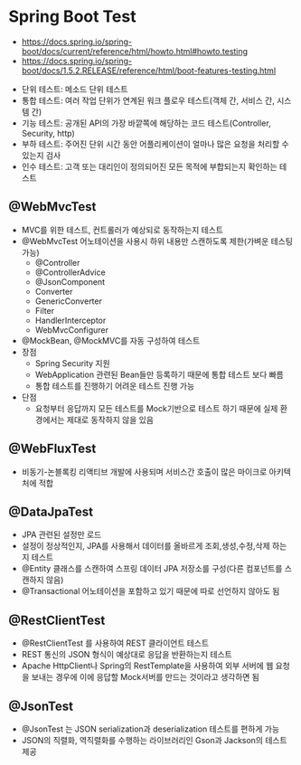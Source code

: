 # Spring Boot Test

- https://docs.spring.io/spring-boot/docs/current/reference/html/howto.html#howto.testing
- https://docs.spring.io/spring-boot/docs/1.5.2.RELEASE/reference/html/boot-features-testing.html

* 단위 테스트: 메소드 단위 테스트
* 통합 테스트: 여러 작업 단위가 연계된 워크 플로우 테스트(객체 간, 서비스 간, 시스템 간)
* 기능 테스트: 공개된 API의 가장 바깥쪽에 해당하는 코드 테스트(Controller, Security, http)
* 부하 테스트: 주어진 단위 시간 동안 어플리케이션이 얼마나 많은 요청을 처리할 수 있는지 검사
* 인수 테스트: 고객 또는 대리인이 정의되어진 모든 목적에 부합되는지 확인하는 테스트

## @WebMvcTest
* MVC를 위한 테스트, 컨트롤러가 예상되로 동작하는지 테스트
* @WebMvcTest 어노테이션을 사용시 하위 내용만 스캔하도록 제한(가벼운 테스팅 가능)
  - @Controller
  - @ControllerAdvice
  - @JsonComponent
  - Converter
  - GenericConverter
  - Filter
  - HandlerInterceptor
  - WebMvcConfigurer
* @MockBean, @MockMVC를 자동 구성하여 테스트
* 장점
  - Spring Security 지원
  - WebApplication 관련된 Bean들만 등록하기 때문에 통합 테스트 보다 빠름
  - 통합 테스트를 진행하기 어려운 테스트 진행 가능
* 단점
  - 요청부터 응답까지 모든 테스트를 Mock기반으로 테스트 하기 때문에 실제 환경에서는 제대로 동작하지 않을 있음

## @WebFluxTest
* 비동기-논블록킹 리액티브 개발에 사용되며 서비스간 호출이 많은 마이크로 아키텍처에 적합


## @DataJpaTest
* JPA 관련된 설정만 로드
* 설정이 정상적인지, JPA를 사용해서 데이터를 올바르게 조회,생성,수정,삭제 하는지 테스트
* @Entity 클래스를 스캔하여 스프링 데이터 JPA 저장소를 구성(다른 컴포넌트를 스캔하지 않음)
* @Transactional 어노테이션을 포함하고 있기 때문에 따로 선언하지 않아도 됨

## @RestClientTest
* @RestClientTest 를 사용하여 REST 클라이언트 테스트
* REST 통신의 JSON 형식이 예상대로 응답을 반환하는지 테스트
* Apache HttpClient나 Spring의 RestTemplate을 사용하여 외부 서버에 웹 요청을 보내는 경우에 이에 응답할 Mock서버를 만드는 것이라고 생각하면 됨

## @JsonTest
* @JsonTest 는 JSON serialization과 deserialization 테스트를 편하게 가능
* JSON의 직렬화, 역직렬화를 수행하는 라이브러리인 Gson과 Jackson의 테스트 제공
